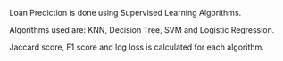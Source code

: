 Loan Prediction is done using Supervised Learning Algorithms.

Algorithms used are: KNN, Decision Tree, SVM and Logistic Regression.

Jaccard score, F1 score and log loss is calculated for each algorithm.

